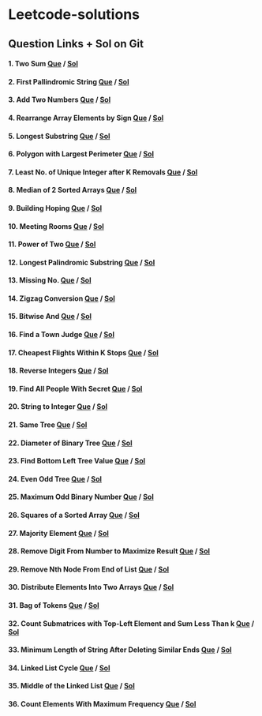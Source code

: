# Leetcode-solutions

## Question Links + Sol on Git

#### 1. Two Sum [Que](https://leetcode.com/problems/two-sum/) / [Sol](https://github.com/Aryan-Gupta2003/Leetcode-solutions/blob/main/two_sum.cpp)

#### 2. First Pallindromic String [Que](https://leetcode.com/problems/find-first-palindromic-string-in-the-array/) / [Sol](https://github.com/Aryan-Gupta2003/Leetcode-solutions/blob/main/pallindromic_string.cpp)

#### 3. Add Two Numbers [Que](https://leetcode.com/problems/add-two-numbers/) / [Sol](https://github.com/Aryan-Gupta2003/Leetcode-solutions/blob/main/add_two_linked_list.cpp)

#### 4. Rearrange Array Elements by Sign [Que](https://leetcode.com/problems/rearrange-array-elements-by-sign/) / [Sol](https://github.com/Aryan-Gupta2003/Leetcode-solutions/blob/main/rearrange_elemnets.cpp)

#### 5. Longest Substring [Que](https://leetcode.com/problems/longest-substring-without-repeating-characters/) / [Sol](https://github.com/Aryan-Gupta2003/Leetcode-solutions/blob/main/longest_substring.cpp)

#### 6. Polygon with Largest Perimeter [Que](https://leetcode.com/problems/find-polygon-with-the-largest-perimeter/) / [Sol](https://github.com/Aryan-Gupta2003/Leetcode-solutions/blob/main/find_polygon.cpp)

#### 7. Least No. of Unique Integer after K Removals [Que](https://leetcode.com/problems/least-number-of-unique-integers-after-k-removals/) / [Sol](https://github.com/Aryan-Gupta2003/Leetcode-solutions/blob/main/least_unique_no_1.cpp)

#### 8. Median of 2 Sorted Arrays [Que](https://leetcode.com/problems/median-of-two-sorted-arrays/) / [Sol](https://github.com/Aryan-Gupta2003/Leetcode-solutions/blob/main/median_of_array.cpp)

#### 9. Building Hoping [Que](https://leetcode.com/problems/furthest-building-you-can-reach/) / [Sol](https://github.com/Aryan-Gupta2003/Leetcode-solutions/blob/main/building_hoping.cpp)

#### 10. Meeting Rooms [Que](https://leetcode.com/problems/meeting-rooms-iii/) / [Sol](https://github.com/Aryan-Gupta2003/Leetcode-solutions/blob/main/meeting_room.cpp)

#### 11. Power of Two [Que](https://leetcode.com/problems/power-of-two/) / [Sol](https://github.com/Aryan-Gupta2003/Leetcode-solutions/blob/main/power_of_two.cpp)

#### 12. Longest Palindromic Substring [Que](https://leetcode.com/problems/longest-palindromic-substring/) / [Sol](https://github.com/Aryan-Gupta2003/Leetcode-solutions/blob/main/longest_palindromic_substring.cpp)

#### 13. Missing No. [Que](https://leetcode.com/problems/missing-number/) / [Sol](https://github.com/Aryan-Gupta2003/Leetcode-solutions/blob/main/missing_no.cpp)

#### 14. Zigzag Conversion [Que](https://leetcode.com/problems/zigzag-conversion/) / [Sol](https://github.com/Aryan-Gupta2003/Leetcode-solutions/blob/main/zigzag_conversion.cpp)

#### 15. Bitwise And [Que](https://leetcode.com/problems/bitwise-and-of-numbers-range/) / [Sol](https://github.com/Aryan-Gupta2003/Leetcode-solutions/blob/main/bitwise_and.cpp)

#### 16. Find a Town Judge [Que](https://leetcode.com/problems/find-the-town-judge/) / [Sol](https://github.com/Aryan-Gupta2003/Leetcode-solutions/blob/main/town_judge.cpp)

#### 17. Cheapest Flights Within K Stops [Que](https://leetcode.com/problems/cheapest-flights-within-k-stops/) / [Sol](https://github.com/Aryan-Gupta2003/Leetcode-solutions/blob/main/cheapest_flights.cpp)

#### 18. Reverse Integers [Que](https://leetcode.com/problems/reverse-integer/) / [Sol](https://github.com/Aryan-Gupta2003/Leetcode-solutions/blob/main/reverse_no.cpp)

#### 19. Find All People With Secret [Que](https://leetcode.com/problems/find-all-people-with-secret/) / [Sol](https://github.com/Aryan-Gupta2003/Leetcode-solutions/blob/main/secret_people.cpp)

#### 20. String to Integer [Que](https://leetcode.com/problems/string-to-integer-atoi/) / [Sol](https://github.com/Aryan-Gupta2003/Leetcode-solutions/blob/main/str_to_int.cpp)

#### 21. Same Tree [Que](https://leetcode.com/problems/same-tree/) / [Sol](https://github.com/Aryan-Gupta2003/Leetcode-solutions/blob/main/same_tree.cpp)

#### 22. Diameter of Binary Tree [Que](https://leetcode.com/problems/diameter-of-binary-tree/description/) / [Sol](https://github.com/Aryan-Gupta2003/Leetcode-solutions/blob/main/diameter_of_tree.cpp)

#### 23. Find Bottom Left Tree Value [Que](https://leetcode.com/problems/find-bottom-left-tree-value/) / [Sol](https://github.com/Aryan-Gupta2003/Leetcode-solutions/blob/main/bottom_left.cpp)

#### 24. Even Odd Tree [Que](https://leetcode.com/problems/even-odd-tree/) / [Sol](https://github.com/Aryan-Gupta2003/Leetcode-solutions/blob/main/evenodd_tree.cpp)

#### 25. Maximum Odd Binary Number [Que](https://leetcode.com/problems/maximum-odd-binary-number/) / [Sol](https://github.com/Aryan-Gupta2003/Leetcode-solutions/blob/main/max_odd_no.cpp)

#### 26. Squares of a Sorted Array [Que](https://leetcode.com/problems/squares-of-a-sorted-array/) / [Sol](https://github.com/Aryan-Gupta2003/Leetcode-solutions/blob/main/square_sorted_array.cpp)

#### 27. Majority Element [Que](https://leetcode.com/problems/majority-element/) / [Sol](https://github.com/Aryan-Gupta2003/Leetcode-solutions/blob/main/majority_elements.cpp)

#### 28. Remove Digit From Number to Maximize Result [Que](https://leetcode.com/problems/remove-digit-from-number-to-maximize-result/) / [Sol](https://github.com/Aryan-Gupta2003/Leetcode-solutions/blob/main/remove_digit.cpp)

#### 29. Remove Nth Node From End of List [Que](https://leetcode.com/problems/remove-nth-node-from-end-of-list/) / [Sol](https://github.com/Aryan-Gupta2003/Leetcode-solutions/blob/main/remove_n_node.cpp)

#### 30. Distribute Elements Into Two Arrays [Que](https://leetcode.com/problems/distribute-elements-into-two-arrays-i/) / [Sol](https://github.com/Aryan-Gupta2003/Leetcode-solutions/blob/main/distribute_array.cpp)

#### 31. Bag of Tokens [Que](https://leetcode.com/problems/bag-of-tokens/) / [Sol](https://github.com/Aryan-Gupta2003/Leetcode-solutions/blob/main/tokens_bag.cpp)

#### 32. Count Submatrices with Top-Left Element and Sum Less Than k [Que](https://leetcode.com/problems/count-submatrices-with-top-left-element-and-sum-less-than-k/) / [Sol](https://github.com/Aryan-Gupta2003/Leetcode-solutions/blob/main/count_submatrix.cpp)

#### 33. Minimum Length of String After Deleting Similar Ends [Que](https://leetcode.com/problems/minimum-length-of-string-after-deleting-similar-ends/) / [Sol](https://github.com/Aryan-Gupta2003/Leetcode-solutions/blob/main/deleting_similar_ends.cpp)

#### 34. Linked List Cycle [Que](https://leetcode.com/problems/linked-list-cycle/) / [Sol](https://github.com/Aryan-Gupta2003/Leetcode-solutions/blob/main/linked_list_cycle.cpp)

#### 35. Middle of the Linked List [Que](https://leetcode.com/problems/middle-of-the-linked-list/) / [Sol](https://github.com/Aryan-Gupta2003/Leetcode-solutions/blob/main/linked_list_middle.cpp)

#### 36. Count Elements With Maximum Frequency [Que](https://leetcode.com/problems/count-elements-with-maximum-frequency/) / [Sol](https://github.com/Aryan-Gupta2003/Leetcode-solutions/blob/main/count_max_frequency.cpp)
